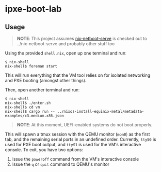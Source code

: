 # ipxe-boot-lab

## Usage

> **NOTE**: This project assumes [nix-netboot-serve] is checked out to
> ../nix-netboot-serve and probably other stuff too

Using the provided `shell.nix`, open up one terminal and run:

```console
$ nix-shell
nix-shell$ foreman start
```

This will run everything that the VM tool relies on for isolated networking and
PXE booting (amongst other things).

Then, open another terminal and run:

```console
$ nix-shell
nix-shell$ ./enter.sh
nix-shell$ cd vm
nix-shell$ cargo run -- ../nixos-install-equinix-metal/metadata-examples/c3.medium.x86.json
```

> **NOTE**: At this moment, UEFI-enabled systems do not boot properly.

This will spawn a tmux session with the QEMU monitor (`mon0`) as the first tab,
and the remaining serial ports in an undefined order. Currently, `ttyS0` is used
for PXE boot output, and `ttyS1` is used for the VM's interactive console. To
exit, you have two options:

1. Issue the `poweroff` command from the VM's interactive console
1. Issue the `q` or `quit` command to QEMU's monitor

[nix-netboot-serve]: https://github.com/DeterminateSystems/nix-netboot-serve
